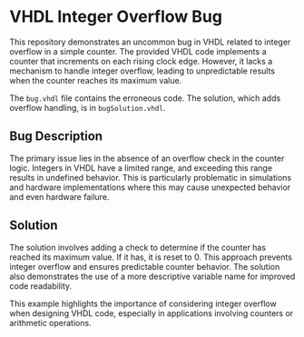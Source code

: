 # VHDL Integer Overflow Bug
This repository demonstrates an uncommon bug in VHDL related to integer overflow in a simple counter.  The provided VHDL code implements a counter that increments on each rising clock edge. However, it lacks a mechanism to handle integer overflow, leading to unpredictable results when the counter reaches its maximum value.

The `bug.vhdl` file contains the erroneous code.  The solution, which adds overflow handling, is in `bugSolution.vhdl`.

## Bug Description
The primary issue lies in the absence of an overflow check in the counter logic.  Integers in VHDL have a limited range, and exceeding this range results in undefined behavior.  This is particularly problematic in simulations and hardware implementations where this may cause unexpected behavior and even hardware failure.

## Solution
The solution involves adding a check to determine if the counter has reached its maximum value.  If it has, it is reset to 0. This approach prevents integer overflow and ensures predictable counter behavior. The solution also demonstrates the use of a more descriptive variable name for improved code readability.

This example highlights the importance of considering integer overflow when designing VHDL code, especially in applications involving counters or arithmetic operations.